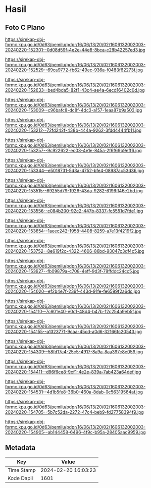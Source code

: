 # Hasil

## Foto C Plano

https://sirekap-obj-formc.kpu.go.id/0d63/pemilu/pdpr/16/06/13/20/02/1606132002003-20240220-152301--0d08d59f-4e2e-44e8-8bca-c28b42257ed3.jpg

https://sirekap-obj-formc.kpu.go.id/0d63/pemilu/pdpr/16/06/13/20/02/1606132002003-20240220-152529--69ca9772-fb62-49ec-936a-f0483f62273f.jpg

https://sirekap-obj-formc.kpu.go.id/0d63/pemilu/pdpr/16/06/13/20/02/1606132002003-20240220-152633--bed4bda5-82f1-43c4-ae4a-6ecd16402c0d.jpg

https://sirekap-obj-formc.kpu.go.id/0d63/pemilu/pdpr/16/06/13/20/02/1606132002003-20240220-153009--c96bafc8-dc8f-4dc3-a157-1eaa87b9a503.jpg

https://sirekap-obj-formc.kpu.go.id/0d63/pemilu/pdpr/16/06/13/20/02/1606132002003-20240220-153212--72fd242f-438b-444a-9262-3fdd4444fb11.jpg

https://sirekap-obj-formc.kpu.go.id/0d63/pemilu/pdpr/16/06/13/20/02/1606132002003-20240220-153257--9c922622-ec03-4e1e-845a-2f6f69b9eff6.jpg

https://sirekap-obj-formc.kpu.go.id/0d63/pemilu/pdpr/16/06/13/20/02/1606132002003-20240220-153344--e5018731-5d3a-4752-bfe4-08987ac53d36.jpg

https://sirekap-obj-formc.kpu.go.id/0d63/pemilu/pdpr/16/06/13/20/02/1606132002003-20240220-153515--69255d79-1926-43da-9282-6196ff46e2bd.jpg

https://sirekap-obj-formc.kpu.go.id/0d63/pemilu/pdpr/16/06/13/20/02/1606132002003-20240220-153556--c084b200-92c2-447b-8337-fc5551d7fde1.jpg

https://sirekap-obj-formc.kpu.go.id/0d63/pemilu/pdpr/16/06/13/20/02/1606132002003-20240220-153654--1aeec242-1958-4408-8259-a7e13f4219f2.jpg

https://sirekap-obj-formc.kpu.go.id/0d63/pemilu/pdpr/16/06/13/20/02/1606132002003-20240220-153752--8e619f2c-4322-4606-86bd-93047c3df4c5.jpg

https://sirekap-obj-formc.kpu.go.id/0d63/pemilu/pdpr/16/06/13/20/02/1606132002003-20240220-153927--fb09879a-c708-4eff-9d3f-78ffddc24cc5.jpg

https://sirekap-obj-formc.kpu.go.id/0d63/pemilu/pdpr/16/06/13/20/02/1606132002003-20240220-154020--ef2b4e7f-239f-443d-91fe-fe6599f2a6dc.jpg

https://sirekap-obj-formc.kpu.go.id/0d63/pemilu/pdpr/16/06/13/20/02/1606132002003-20240220-154110--7c601e40-e0c1-48d4-b47b-12c254a9eb5f.jpg

https://sirekap-obj-formc.kpu.go.id/0d63/pemilu/pdpr/16/06/13/20/02/1606132002003-20240220-154155--a1323771-9caa-45cd-a0d6-32166fc20543.jpg

https://sirekap-obj-formc.kpu.go.id/0d63/pemilu/pdpr/16/06/13/20/02/1606132002003-20240220-154309--58fd17a4-25c5-4917-8a9a-8aa397c8e059.jpg

https://sirekap-obj-formc.kpu.go.id/0d63/pemilu/pdpr/16/06/13/20/02/1606132002003-20240220-154411--d96f6ce8-9cf1-4e2e-839a-7ab423a64def.jpg

https://sirekap-obj-formc.kpu.go.id/0d63/pemilu/pdpr/16/06/13/20/02/1606132002003-20240220-154531--4d1b5fe8-36b0-460a-8dab-0c56319564af.jpg

https://sirekap-obj-formc.kpu.go.id/0d63/pemilu/pdpr/16/06/13/20/02/1606132002003-20240220-154705--5b7c52da-2272-47c4-beb9-fd27758394f9.jpg

https://sirekap-obj-formc.kpu.go.id/0d63/pemilu/pdpr/16/06/13/20/02/1606132002003-20240220-154905--ab144458-6496-4f9c-b95a-28405aac9959.jpg


## Metadata

| Key        | Value               |
| ---------- | ------------------- |
| Time Stamp | 2024-02-20 16:03:23 |
| Kode Dapil | 1601                |



